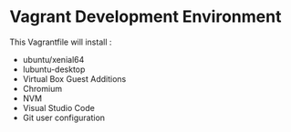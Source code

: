 # Vagrant Development Environment

This Vagrantfile will install :

* ubuntu/xenial64
* lubuntu-desktop
* Virtual Box Guest Additions
* Chromium
* NVM
* Visual Studio Code
* Git user configuration